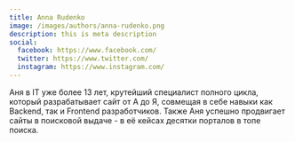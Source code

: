 ```yaml
---
title: Anna Rudenko
image: /images/authors/anna-rudenko.png
description: this is meta description
social:
  facebook: https://www.facebook.com/
  twitter: https://www.twitter.com/
  instagram: https://www.instagram.com/
---
```


Аня в IT уже более 13 лет, крутейший специалист полного цикла, который разрабатывает сайт от А до Я, совмещая в себе навыки как Backend, так и Frontend разработчиков. Также Аня успешно продвигает сайты в поисковой выдаче - в её кейсах десятки порталов в топе поиска.
